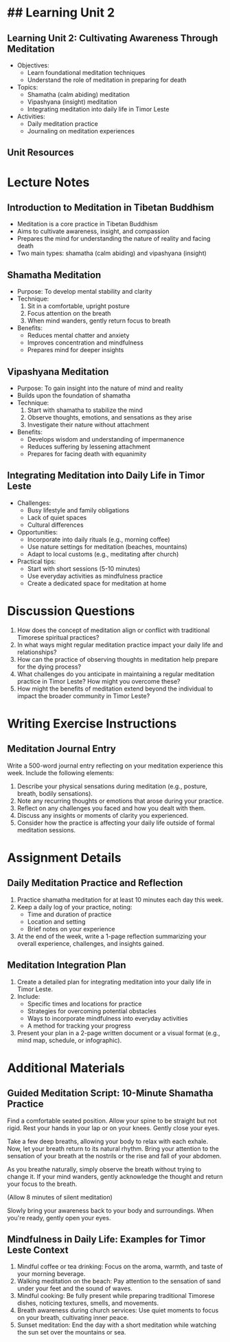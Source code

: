 # ## Learning Unit 2

## Learning Unit 2: Cultivating Awareness Through Meditation 
- Objectives:
  * Learn foundational meditation techniques
  * Understand the role of meditation in preparing for death
- Topics:
  * Shamatha (calm abiding) meditation  
  * Vipashyana (insight) meditation
  * Integrating meditation into daily life in Timor Leste
- Activities:
  * Daily meditation practice 
  * Journaling on meditation experiences

## Unit Resources

# Lecture Notes

## Introduction to Meditation in Tibetan Buddhism

- Meditation is a core practice in Tibetan Buddhism
- Aims to cultivate awareness, insight, and compassion
- Prepares the mind for understanding the nature of reality and facing death
- Two main types: shamatha (calm abiding) and vipashyana (insight)

## Shamatha Meditation

- Purpose: To develop mental stability and clarity
- Technique:
  1. Sit in a comfortable, upright posture
  2. Focus attention on the breath
  3. When mind wanders, gently return focus to breath
- Benefits:
  - Reduces mental chatter and anxiety
  - Improves concentration and mindfulness
  - Prepares mind for deeper insights

## Vipashyana Meditation

- Purpose: To gain insight into the nature of mind and reality
- Builds upon the foundation of shamatha
- Technique:
  1. Start with shamatha to stabilize the mind
  2. Observe thoughts, emotions, and sensations as they arise
  3. Investigate their nature without attachment
- Benefits:
  - Develops wisdom and understanding of impermanence
  - Reduces suffering by lessening attachment
  - Prepares for facing death with equanimity

## Integrating Meditation into Daily Life in Timor Leste

- Challenges:
  - Busy lifestyle and family obligations
  - Lack of quiet spaces
  - Cultural differences
- Opportunities:
  - Incorporate into daily rituals (e.g., morning coffee)
  - Use nature settings for meditation (beaches, mountains)
  - Adapt to local customs (e.g., meditating after church)
- Practical tips:
  - Start with short sessions (5-10 minutes)
  - Use everyday activities as mindfulness practice
  - Create a dedicated space for meditation at home

# Discussion Questions

1. How does the concept of meditation align or conflict with traditional Timorese spiritual practices?
2. In what ways might regular meditation practice impact your daily life and relationships?
3. How can the practice of observing thoughts in meditation help prepare for the dying process?
4. What challenges do you anticipate in maintaining a regular meditation practice in Timor Leste? How might you overcome these?
5. How might the benefits of meditation extend beyond the individual to impact the broader community in Timor Leste?

# Writing Exercise Instructions

## Meditation Journal Entry

Write a 500-word journal entry reflecting on your meditation experience this week. Include the following elements:

1. Describe your physical sensations during meditation (e.g., posture, breath, bodily sensations).
2. Note any recurring thoughts or emotions that arose during your practice.
3. Reflect on any challenges you faced and how you dealt with them.
4. Discuss any insights or moments of clarity you experienced.
5. Consider how the practice is affecting your daily life outside of formal meditation sessions.

# Assignment Details

## Daily Meditation Practice and Reflection

1. Practice shamatha meditation for at least 10 minutes each day this week.
2. Keep a daily log of your practice, noting:
   - Time and duration of practice
   - Location and setting
   - Brief notes on your experience
3. At the end of the week, write a 1-page reflection summarizing your overall experience, challenges, and insights gained.

## Meditation Integration Plan

1. Create a detailed plan for integrating meditation into your daily life in Timor Leste.
2. Include:
   - Specific times and locations for practice
   - Strategies for overcoming potential obstacles
   - Ways to incorporate mindfulness into everyday activities
   - A method for tracking your progress
3. Present your plan in a 2-page written document or a visual format (e.g., mind map, schedule, or infographic).

# Additional Materials

## Guided Meditation Script: 10-Minute Shamatha Practice

Find a comfortable seated position. Allow your spine to be straight but not rigid. Rest your hands in your lap or on your knees. Gently close your eyes.

Take a few deep breaths, allowing your body to relax with each exhale. Now, let your breath return to its natural rhythm. Bring your attention to the sensation of your breath at the nostrils or the rise and fall of your abdomen.

As you breathe naturally, simply observe the breath without trying to change it. If your mind wanders, gently acknowledge the thought and return your focus to the breath.

(Allow 8 minutes of silent meditation)

Slowly bring your awareness back to your body and surroundings. When you're ready, gently open your eyes.

## Mindfulness in Daily Life: Examples for Timor Leste Context

1. Mindful coffee or tea drinking: Focus on the aroma, warmth, and taste of your morning beverage.
2. Walking meditation on the beach: Pay attention to the sensation of sand under your feet and the sound of waves.
3. Mindful cooking: Be fully present while preparing traditional Timorese dishes, noticing textures, smells, and movements.
4. Breath awareness during church services: Use quiet moments to focus on your breath, cultivating inner peace.
5. Sunset meditation: End the day with a short meditation while watching the sun set over the mountains or sea.
